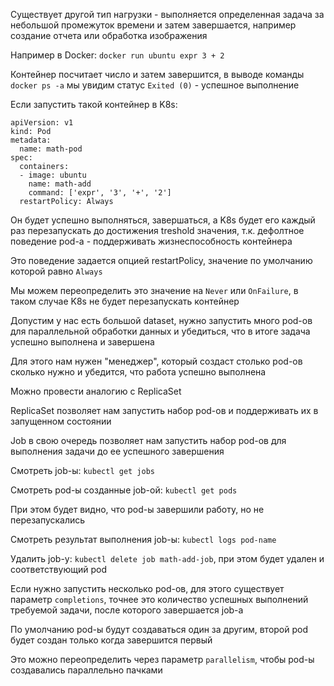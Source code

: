 Существует другой тип нагрузки - выполняется определенная задача за небольшой промежуток времени и затем завершается, например создание отчета или обработка изображения

Например в Docker: `docker run ubuntu expr 3 + 2`

Контейнер посчитает число и затем завершится, в выводе команды `docker ps -a` мы увидим статус `Exited (0)` - успешное выполнение

Если запустить такой контейнер в K8s:
```
apiVersion: v1
kind: Pod
metadata:
  name: math-pod
spec:
  containers:
  - image: ubuntu
    name: math-add
    command: ['expr', '3', '+', '2']
  restartPolicy: Always
```
Он будет успешно выполняться, завершаться, а K8s будет его каждый раз перезапускать до достижения treshold значения, т.к. дефолтное поведение pod-а - поддерживать жизнеспособность контейнера

Это поведение задается опцией restartPolicy, значение по умолчанию которой равно `Always`

Мы можем переопределить это значение на `Never` или `OnFailure`, в таком случае K8s не будет перезапускать контейнер

Допустим у нас есть большой dataset, нужно запустить много pod-ов для параллельной обработки данных и убедиться, что в итоге задача успешно выполнена и завершена

Для этого нам нужен "менеджер", который создаст столько pod-ов сколько нужно и убедится, что работа успешно выполнена

Можно провести аналогию с ReplicaSet

ReplicaSet позволяет нам запустить набор pod-ов и поддерживать их в запущенном состоянии

Job в свою очередь позволяет нам запустить набор pod-ов для выполнения задачи до ее успешного завершения

Смотреть job-ы: `kubectl get jobs`

Смотреть pod-ы созданные job-ой: `kubectl get pods`

При этом будет видно, что pod-ы завершили работу, но не перезапускались

Смотреть результат выполнения job-ы: `kubectl logs pod-name`

Удалить job-у: `kubectl delete job math-add-job`, при этом будет удален и соответствующий pod

Если нужно запустить несколько pod-ов, для этого существует параметр `completions`, точнее это количество успешных выполнений требуемой задачи, после которого завершается job-а

По умолчанию pod-ы будут создаваться один за другим, второй pod будет создан только когда завершится первый

Это можно переопределить через параметр `parallelism`, чтобы pod-ы создавались параллельно пачками